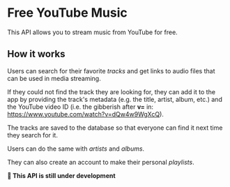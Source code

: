 # Free YouTube Music

This API allows you to stream music from YouTube for free.

## How it works

Users can search for their favorite _tracks_ and get links to
audio files that can be used in media streaming.

If they 
could not find the track they are looking for, 
they can add it to the app by providing the track's metadata
(e.g. the title, artist, album, etc.)
and the YouTube video ID
(i.e. the gibberish after **v=** in: https://www.youtube.com/watch?v=dQw4w9WgXcQ).

The tracks are saved to the database so that everyone can find it next time
they search for it.

Users can do the same with _artists_ and _albums_.

They can also create an account to make their personal _playlists_.


**🚧 This API is still under development**
